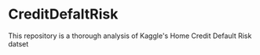 # CreditDefaltRisk
This repository is a thorough analysis of Kaggle's Home Credit Default Risk datset
